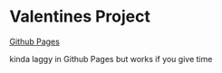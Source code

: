# Valentines Project

[Github Pages](https://giuseppefilippin.github.io/Valentines/)

kinda laggy in Github Pages but works if you give time 